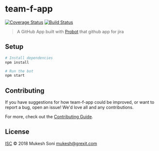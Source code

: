 # team-f-app

[![Coverage Status](https://coveralls.io/repos/github/anuragmaher/temp/badge.svg?branch=master)](https://coveralls.io/github/anuragmaher/temp?branch=master)
[![Build Status](https://travis-ci.org/dev-0x1/https://travis-ci.org/dev-0x1/team-f-app.svg?branch=master)](https://travis-ci.org/dev-0x1/team-f-app)

> A GitHub App built with [Probot](https://github.com/probot/probot) that github app for jira

## Setup

```sh
# Install dependencies
npm install

# Run the bot
npm start
```

## Contributing

If you have suggestions for how team-f-app could be improved, or want to report a bug, open an issue! We'd love all and any contributions.

For more, check out the [Contributing Guide](CONTRIBUTING.md).

## License

[ISC](LICENSE) © 2018 Mukesh Soni <mukesh@grexit.com>
